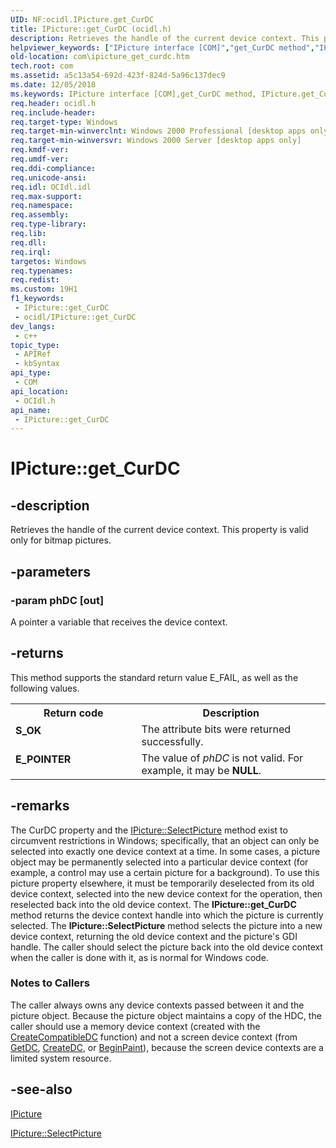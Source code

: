 ```yaml
---
UID: NF:ocidl.IPicture.get_CurDC
title: IPicture::get_CurDC (ocidl.h)
description: Retrieves the handle of the current device context. This property is valid only for bitmap pictures.
helpviewer_keywords: ["IPicture interface [COM]","get_CurDC method","IPicture.get_CurDC","IPicture::get_CurDC","_ctrl_ipicture_get_curdc","com.ipicture_get_curdc","get_CurDC","get_CurDC method [COM]","get_CurDC method [COM]","IPicture interface","ocidl/IPicture::get_CurDC"]
old-location: com\ipicture_get_curdc.htm
tech.root: com
ms.assetid: a5c13a54-692d-423f-824d-5a96c137dec9
ms.date: 12/05/2018
ms.keywords: IPicture interface [COM],get_CurDC method, IPicture.get_CurDC, IPicture::get_CurDC, _ctrl_ipicture_get_curdc, com.ipicture_get_curdc, get_CurDC, get_CurDC method [COM], get_CurDC method [COM],IPicture interface, ocidl/IPicture::get_CurDC
req.header: ocidl.h
req.include-header: 
req.target-type: Windows
req.target-min-winverclnt: Windows 2000 Professional [desktop apps only]
req.target-min-winversvr: Windows 2000 Server [desktop apps only]
req.kmdf-ver: 
req.umdf-ver: 
req.ddi-compliance: 
req.unicode-ansi: 
req.idl: OCIdl.idl
req.max-support: 
req.namespace: 
req.assembly: 
req.type-library: 
req.lib: 
req.dll: 
req.irql: 
targetos: Windows
req.typenames: 
req.redist: 
ms.custom: 19H1
f1_keywords:
 - IPicture::get_CurDC
 - ocidl/IPicture::get_CurDC
dev_langs:
 - c++
topic_type:
 - APIRef
 - kbSyntax
api_type:
 - COM
api_location:
 - OCIdl.h
api_name:
 - IPicture::get_CurDC
---
```


# IPicture::get_CurDC


## -description

Retrieves the handle of the current device context. This property is valid only for bitmap pictures.

## -parameters

### -param phDC [out]

A pointer a variable that receives the device context.

## -returns

This method supports the standard return value E_FAIL, as well as the following values.

<table>
<tr>
<th>Return code</th>
<th>Description</th>
</tr>
<tr>
<td width="40%">
<dl>
<dt><b>S_OK</b></dt>
</dl>
</td>
<td width="60%">
The attribute bits were returned successfully.

</td>
</tr>
<tr>
<td width="40%">
<dl>
<dt><b>E_POINTER</b></dt>
</dl>
</td>
<td width="60%">
The value of <i>phDC</i> is not valid. For example, it may be <b>NULL</b>.

</td>
</tr>
</table>

## -remarks

The CurDC property and the <a href="/windows/desktop/api/ocidl/nf-ocidl-ipicture-selectpicture">IPicture::SelectPicture</a> method exist to circumvent restrictions in Windows; specifically, that an object can only be selected into exactly one device context at a time. In some cases, a picture object may be permanently selected into a particular device context (for example, a control may use a certain picture for a background). To use this picture property elsewhere, it must be temporarily deselected from its old device context, selected into the new device context for the operation, then reselected back into the old device context. The <b>IPicture::get_CurDC</b> method returns the device context handle into which the picture is currently selected. The <b>IPicture::SelectPicture</b> method selects the picture into a new device context, returning the old device context and the picture's GDI handle. The caller should select the picture back into the old device context when the caller is done with it, as is normal for Windows code.

<h3><a id="Notes_to_Callers_"></a><a id="notes_to_callers_"></a><a id="NOTES_TO_CALLERS_"></a>Notes to Callers
</h3>
The caller always owns any device contexts passed between it and the picture object. Because the picture object maintains a copy of the HDC, the caller should use a memory device context (created with the <a href="/windows/desktop/api/wingdi/nf-wingdi-createcompatibledc">CreateCompatibleDC</a> function) and not a screen device context (from <a href="/windows/desktop/api/winuser/nf-winuser-getdc">GetDC</a>, <a href="/windows/desktop/api/wingdi/nf-wingdi-createdca">CreateDC</a>, or <a href="/windows/desktop/api/winuser/nf-winuser-beginpaint">BeginPaint</a>), because the screen device contexts are a limited system resource.

## -see-also

<a href="/windows/desktop/api/ocidl/nn-ocidl-ipicture">IPicture</a>



<a href="/windows/desktop/api/ocidl/nf-ocidl-ipicture-selectpicture">IPicture::SelectPicture</a>

